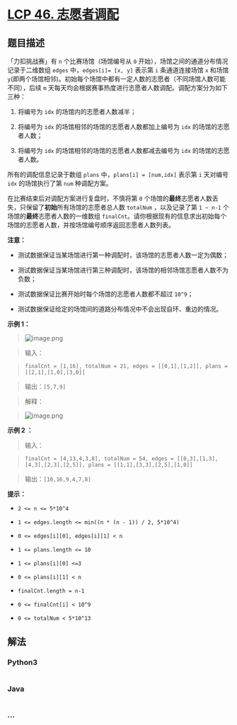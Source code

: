# [LCP 46. 志愿者调配](https://leetcode.cn/problems/05ZEDJ)

## 题目描述

<!-- 这里写题目描述 -->

「力扣挑战赛」有 `n` 个比赛场馆（场馆编号从 `0` 开始），场馆之间的通道分布情况记录于二维数组 `edges` 中，`edges[i]= [x, y]` 表示第 `i` 条通道连接场馆 `x` 和场馆 `y`(即两个场馆相邻)。初始每个场馆中都有一定人数的志愿者（不同场馆人数可能不同），后续 `m` 天每天均会根据赛事热度进行志愿者人数调配。调配方案分为如下三种：

1. 将编号为 `idx` 的场馆内的志愿者人数减半；

2. 将编号为 `idx` 的场馆相邻的场馆的志愿者人数都加上编号为 `idx` 的场馆的志愿者人数；

3. 将编号为 `idx` 的场馆相邻的场馆的志愿者人数都减去编号为 `idx` 的场馆的志愿者人数。

所有的调配信息记录于数组 `plans` 中，`plans[i] = [num,idx]` 表示第 `i` 天对编号 `idx` 的场馆执行了第 `num` 种调配方案。

在比赛结束后对调配方案进行复盘时，不慎将第 `0` 个场馆的**最终**志愿者人数丢失，只保留了**初始**所有场馆的志愿者总人数 `totalNum` ，以及记录了第 `1 ~ n-1` 个场馆的**最终**志愿者人数的一维数组 `finalCnt`。请你根据现有的信息求出初始每个场馆的志愿者人数，并按场馆编号顺序返回志愿者人数列表。

**注意：**

-   测试数据保证当某场馆进行第一种调配时，该场馆的志愿者人数一定为偶数；

-   测试数据保证当某场馆进行第三种调配时，该场馆的相邻场馆志愿者人数不为负数；

-   测试数据保证比赛开始时每个场馆的志愿者人数都不超过 `10^9`；

-   测试数据保证给定的场馆间的道路分布情况中不会出现自环、重边的情况。

**示例 1：**

> ![image.png](https://cdn.jsdelivr.net/gh/doocs/leetcode@main/lcp/LCP%2046.%20%E5%BF%97%E6%84%BF%E8%80%85%E8%B0%83%E9%85%8D/images/1630061228-gnZsOz-image.png)

> 输入：

> `finalCnt = [1,16], totalNum = 21, edges = [[0,1],[1,2]], plans = [[2,1],[1,0],[3,0]]`

>

> 输出：`[5,7,9]`

>

> 解释：

> ![image.png](https://cdn.jsdelivr.net/gh/doocs/leetcode@main/lcp/LCP%2046.%20%E5%BF%97%E6%84%BF%E8%80%85%E8%B0%83%E9%85%8D/images/1630061300-WuVkeF-image.png)

**示例 2 ：**

> 输入：

> `finalCnt = [4,13,4,3,8], totalNum = 54, edges = [[0,3],[1,3],[4,3],[2,3],[2,5]], plans = [[1,1],[3,3],[2,5],[1,0]]`

>

> 输出：`[10,16,9,4,7,8]`

**提示：**

-   `2 <= n <= 5*10^4`

-   `1 <= edges.length <= min((n * (n - 1)) / 2, 5*10^4)`

-   `0 <= edges[i][0], edges[i][1] < n`

-   `1 <= plans.length <= 10`

-   `1 <= plans[i][0] <=3`

-   `0 <= plans[i][1] < n`

-   `finalCnt.length = n-1`

-   `0 <= finalCnt[i] < 10^9`

-   `0 <= totalNum < 5*10^13`

## 解法

<!-- 这里可写通用的实现逻辑 -->

<!-- tabs:start -->

### **Python3**

<!-- 这里可写当前语言的特殊实现逻辑 -->

```python

```

### **Java**

<!-- 这里可写当前语言的特殊实现逻辑 -->

```java

```

### **...**

```

```

<!-- tabs:end -->
